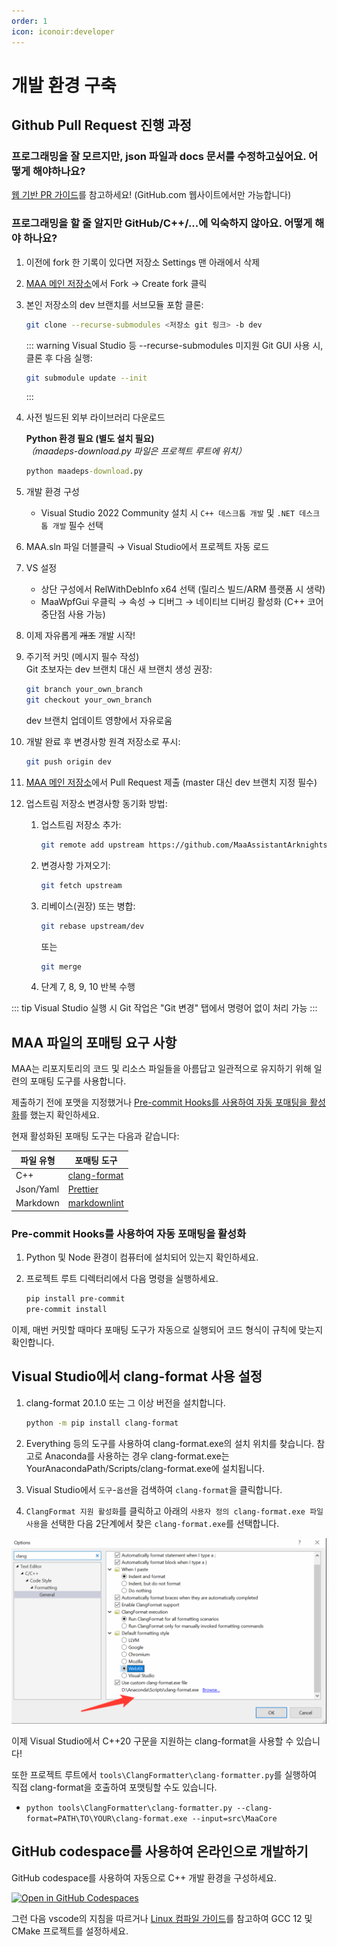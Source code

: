 ```yaml
---
order: 1
icon: iconoir:developer
---
```


# 개발 환경 구축

## Github Pull Request 진행 과정

### 프로그래밍을 잘 모르지만, json 파일과 docs 문서를 수정하고싶어요. 어떻게 해야하나요?

[웹 기반 PR 가이드](./pr-tutorial.md)를 참고하세요! (GitHub.com 웹사이트에서만 가능합니다)

### 프로그래밍을 할 줄 알지만 GitHub/C++/...에 익숙하지 않아요. 어떻게 해야 하나요?

1. 이전에 fork 한 기록이 있다면 저장소 Settings 맨 아래에서 삭제
2. [MAA 메인 저장소](https://github.com/MaaAssistantArknights/MaaAssistantArknights)에서 Fork → Create fork 클릭
3. 본인 저장소의 dev 브랜치를 서브모듈 포함 클론:

    ```bash
    git clone --recurse-submodules <저장소 git 링크> -b dev
    ```

    ::: warning
    Visual Studio 등 --recurse-submodules 미지원 Git GUI 사용 시, 클론 후 다음 실행:

    ```bash
    git submodule update --init
    ```

    :::

4. 사전 빌드된 외부 라이브러리 다운로드

    **Python 환경 필요 (별도 설치 필요)**  
    _（maadeps-download.py 파일은 프로젝트 루트에 위치）_

    ```cmd
    python maadeps-download.py
    ```

5. 개발 환경 구성

    - Visual Studio 2022 Community 설치 시 `C++ 데스크톱 개발` 및 `.NET 데스크톱 개발` 필수 선택

6. MAA.sln 파일 더블클릭 → Visual Studio에서 프로젝트 자동 로드
7. VS 설정

    - 상단 구성에서 RelWithDebInfo x64 선택 (릴리스 빌드/ARM 플랫폼 시 생략)
    - MaaWpfGui 우클릭 → 속성 → 디버그 → 네이티브 디버깅 활성화 (C++ 코어 중단점 사용 가능)

8. 이제 자유롭게 ~~개조~~ 개발 시작!
9. 주기적 커밋 (메시지 필수 작성)  
   Git 초보자는 dev 브랜치 대신 새 브랜치 생성 권장:

    ```bash
    git branch your_own_branch
    git checkout your_own_branch
    ```

    dev 브랜치 업데이트 영향에서 자유로움

10. 개발 완료 후 변경사항 원격 저장소로 푸시:

    ```bash
    git push origin dev
    ```

11. [MAA 메인 저장소](https://github.com/MaaAssistantArknights/MaaAssistantArknights)에서 Pull Request 제출 (master 대신 dev 브랜치 지정 필수)
12. 업스트림 저장소 변경사항 동기화 방법:

    1. 업스트림 저장소 추가:

        ```bash
        git remote add upstream https://github.com/MaaAssistantArknights/MaaAssistantArknights.git
        ```

    2. 변경사항 가져오기:

        ```bash
        git fetch upstream
        ```

    3. 리베이스(권장) 또는 병합:

        ```bash
        git rebase upstream/dev
        ```

        또는

        ```bash
        git merge
        ```

    4. 단계 7, 8, 9, 10 반복 수행

::: tip
Visual Studio 실행 시 Git 작업은 "Git 변경" 탭에서 명령어 없이 처리 가능
:::

## MAA 파일의 포매팅 요구 사항

MAA는 리포지토리의 코드 및 리소스 파일들을 아름답고 일관적으로 유지하기 위해 일련의 포매팅 도구를 사용합니다.

제출하기 전에 포맷을 지정했거나 [Pre-commit Hooks를 사용하여 자동 포매팅을 활성화](#pre-commit-hooks를-사용하여-자동-포매팅을-활성화)를 했는지 확인하세요.

현재 활성화된 포매팅 도구는 다음과 같습니다:

| 파일 유형 | 포매팅 도구 |
| --- | --- |
| C++ | [clang-format](https://clang.llvm.org/docs/ClangFormat.html) |
| Json/Yaml | [Prettier](https://prettier.io/) |
| Markdown | [markdownlint](https://github.com/DavidAnson/markdownlint-cli2) |

### Pre-commit Hooks를 사용하여 자동 포매팅을 활성화

1. Python 및 Node 환경이 컴퓨터에 설치되어 있는지 확인하세요.

2. 프로젝트 루트 디렉터리에서 다음 명령을 실행하세요.

    ```bash
    pip install pre-commit
    pre-commit install
    ```

이제, 매번 커밋할 때마다 포매팅 도구가 자동으로 실행되어 코드 형식이 규칙에 맞는지 확인합니다.

## Visual Studio에서 clang-format 사용 설정

1. clang-format 20.1.0 또는 그 이상 버전을 설치합니다.

    ```bash
    python -m pip install clang-format
    ```

2. Everything 등의 도구를 사용하여 clang-format.exe의 설치 위치를 찾습니다. 참고로 Anaconda를 사용하는 경우 clang-format.exe는 YourAnacondaPath/Scripts/clang-format.exe에 설치됩니다.

3. Visual Studio에서 `도구`-`옵션`을 검색하여 `clang-format`을 클릭합니다.
4. `ClangFormat 지원 활성화`를 클릭하고 아래의 `사용자 정의 clang-format.exe 파일 사용`을 선택한 다음 2단계에서 찾은 `clang-format.exe`를 선택합니다.

![Visual Studio에서 clang-format 사용 설정](/images/zh-cn/development-enable-vs-clang-format.png)

이제 Visual Studio에서 C++20 구문을 지원하는 clang-format을 사용할 수 있습니다!

또한 프로젝트 루트에서 `tools\ClangFormatter\clang-formatter.py`를 실행하여 직접 clang-format을 호출하여 포맷팅할 수도 있습니다.

- `python tools\ClangFormatter\clang-formatter.py --clang-format=PATH\TO\YOUR\clang-format.exe --input=src\MaaCore`

## GitHub codespace를 사용하여 온라인으로 개발하기

GitHub codespace를 사용하여 자동으로 C++ 개발 환경을 구성하세요.

[![Open in GitHub Codespaces](https://github.com/codespaces/badge.svg?color=green)](https://codespaces.new/MaaAssistantArknights/MaaAssistantArknights)

그런 다음 vscode의 지침을 따르거나 [Linux 컴파일 가이드](./linux-tutorial.md)를 참고하여 GCC 12 및 CMake 프로젝트를 설정하세요.
